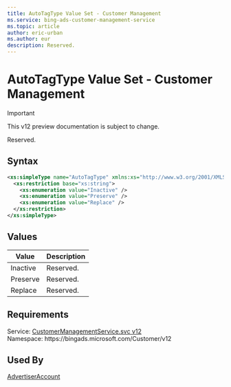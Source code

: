 ```yaml
---
title: AutoTagType Value Set - Customer Management
ms.service: bing-ads-customer-management-service
ms.topic: article
author: eric-urban
ms.author: eur
description: Reserved.
---
```

# AutoTagType Value Set - Customer Management

> [!IMPORTANT]
> This v12 preview documentation is subject to change.

Reserved.

## Syntax
```xml
<xs:simpleType name="AutoTagType" xmlns:xs="http://www.w3.org/2001/XMLSchema">
  <xs:restriction base="xs:string">
    <xs:enumeration value="Inactive" />
    <xs:enumeration value="Preserve" />
    <xs:enumeration value="Replace" />
  </xs:restriction>
</xs:simpleType>
```

## <a name="values"></a>Values

|Value|Description|
|-----------|---------------|
|<a name="inactive"></a>Inactive|Reserved.|
|<a name="preserve"></a>Preserve|Reserved.|
|<a name="replace"></a>Replace|Reserved.|

## Requirements
Service: [CustomerManagementService.svc v12](https://clientcenter.api.bingads.microsoft.com/Api/CustomerManagement/v12/CustomerManagementService.svc)  
Namespace: https\://bingads.microsoft.com/Customer/v12  

## Used By
[AdvertiserAccount](advertiseraccount.md)  

